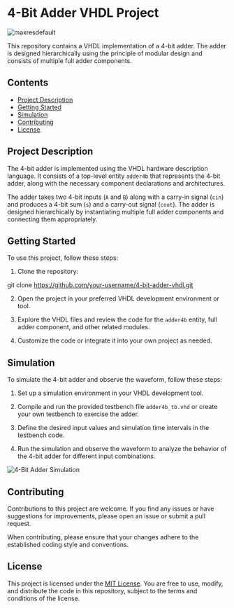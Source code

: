 # 4-Bit Adder VHDL Project

![maxresdefault](https://github.com/AWESOME04/Computer-Systems-Design/assets/102630199/bfc9da3e-e40d-4869-8553-4e75b1815c0f)

This repository contains a VHDL implementation of a 4-bit adder. The adder is designed hierarchically using the principle of modular design and consists of multiple full adder components.

## Contents

- [Project Description](#project-description)
- [Getting Started](#getting-started)
- [Simulation](#simulation)
- [Contributing](#contributing)
- [License](#license)

## Project Description

The 4-bit adder is implemented using the VHDL hardware description language. It consists of a top-level entity `adder4b` that represents the 4-bit adder, along with the necessary component declarations and architectures.

The adder takes two 4-bit inputs (`A` and `B`) along with a carry-in signal (`cin`) and produces a 4-bit sum (`s`) and a carry-out signal (`cout`). The adder is designed hierarchically by instantiating multiple full adder components and connecting them appropriately.

## Getting Started

To use this project, follow these steps:

1. Clone the repository:

git clone https://github.com/your-username/4-bit-adder-vhdl.git

2. Open the project in your preferred VHDL development environment or tool.

3. Explore the VHDL files and review the code for the `adder4b` entity, full adder component, and other related modules.

4. Customize the code or integrate it into your own project as needed.

## Simulation

To simulate the 4-bit adder and observe the waveform, follow these steps:

1. Set up a simulation environment in your VHDL development tool.

2. Compile and run the provided testbench file `adder4b_tb.vhd` or create your own testbench to exercise the adder.

3. Define the desired input values and simulation time intervals in the testbench code.

4. Run the simulation and observe the waveform to analyze the behavior of the 4-bit adder for different input combinations.

![4-Bit Adder Simulation](https://github.com/AWESOME04/Computer-Systems-Design/assets/102630199/7c35a437-e054-455a-b4ec-2b262f1a4af0)


## Contributing

Contributions to this project are welcome. If you find any issues or have suggestions for improvements, please open an issue or submit a pull request. 

When contributing, please ensure that your changes adhere to the established coding style and conventions.

## License

This project is licensed under the [MIT License](LICENSE). You are free to use, modify, and distribute the code in this repository, subject to the terms and conditions of the license.



